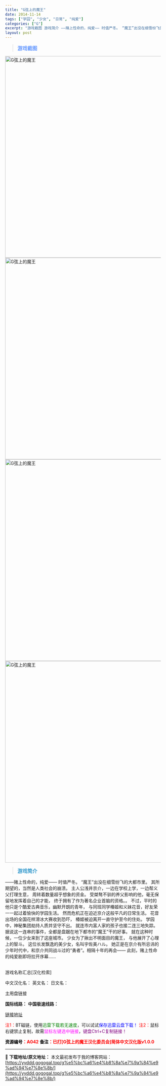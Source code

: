 ```yaml
---
title: "G弦上的魔王"
date: 2014-11-14
tags: ["学园", "少女", "日常", "纯爱"]
categories: ["G"]
excerpt: "游戏截图 游戏简介 ——赌上性命的，纯爱—— 时值严冬。 “魔王”出没在细雪纷飞的大都市里。 其所期望的，当然是人类社会的崩溃。 主人公浅井京介，一边在学校上学，一边帮义父打理生意， 周转着数量超乎想象的资金。 受桀骜不驯的养父影响的他，毫无保留地发挥着自己的才能， 终于拥有了作为著名企业首脑的资格&hellip;"
layout: post
---
```


<div>
<blockquote><b><span style="font-size: 12pt; color: #6699ff;">游戏截图</span></b></blockquote>
<div><img title="点击放大" src="https://yyddd.gogogal.top/wp-content/uploads/2025/04/20250429_6810fe2440278.webp" alt="G弦上的魔王" width="650" /></div>
<div><img title="点击放大" src="https://yyddd.gogogal.top/wp-content/uploads/2025/04/20250429_6810fe259bafb.webp" alt="G弦上的魔王" width="650" /></div>
<div><img title="点击放大" src="https://yyddd.gogogal.top/wp-content/uploads/2025/04/20250429_6810fe26d7b42.webp" alt="G弦上的魔王" width="650" /></div>
<div><img title="点击放大" src="https://yyddd.gogogal.top/wp-content/uploads/2025/04/20250429_6810fe2bd769e.webp" alt="G弦上的魔王" width="650" /></div>
<blockquote><b><span style="font-size: 12pt; color: #3399cc;">游戏简介</span></b></blockquote>
<div>——赌上性命的，纯爱——
时值严冬。
“魔王”出没在细雪纷飞的大都市里。
其所期望的，当然是人类社会的崩溃。
主人公浅井京介，一边在学校上学，一边帮义父打理生意，
周转着数量超乎想象的资金。
受桀骜不驯的养父影响的他，毫无保留地发挥着自己的才能，
终于拥有了作为著名企业首脑的资格。。
不过，平时的他只是个酷爱古典音乐，幽默开朗的青年，
与同班同学椿姬和义妹花音，好友荣一一起过着愉快的学园生活。 然而危机正在迫近京介这般平凡的日常生活。
花音出场的全国花样滑冰大赛收到恐吓，
椿姬被迫离开一直守护至今的住处。
学园中，神秘集团劫持人质并坚守不出。
就连市内富人家的孩子也接二连三地失踪。
据说这一连串的事件，全都是盘踞在地下都市的“魔王”干的好事。
就在这种时候，一位少女来到了这座城市。
少女为了揪出不明面目的魔王，
与他展开了心理上的智斗。
这位长发飘逸的美少女，名叫宇佐美ハル。
她正是在京介有所忌讳的少年时代中，和京介共同战斗过的“勇者”。相隔十年的再会——
此刻，赌上性命的纯爱剧即将拉开序幕……</div>
&nbsp;

游戏名称汇总[汉化检索]

中文汉化名：
英文名：
日文名：
</div>
<div class="panel panel-primary">
<div class="panel-heading">主用盘链接</div>
<div class="panel-body">

<b>国际线路：</b>
<b>中国极速线路：</b>

<!--wechatfans start-->

<a href="https://pan.xunlei.com/s/VORVLqG1ddp-cf7WskFvD85wA1?pwd=4smk#">链接地址</a>

<!--wechatfans end-->
<span style="color: #ff0000;">注1：</span>BT磁链，使用<span style="color: #008000;">迅雷下载若无速度</span>，可以试试<span style="color: #0000ff;">保存迅雷云盘下载！</span>
<span style="color: #ff0000;">注2：</span>鼠标右键禁止复制，故需<span style="color: #ff00ff;">鼠标左键选中链接</span>，<span style="color: #800080;">键盘Ctrl+C复制链接！</span>

</div>
<div class="panel-footer"><span style="color: #ff0000;"><b><span style="color: #000000;">资源编号</span>：A042</b></span>
<span style="color: #ff0000;"><b><span style="color: #000000;">备注</span>：已打[G弦上的魔王汉化委员会]简体中文汉化版v1.0.0</b></span></div>
</div>

---
📖 **下载地址/原文地址：** 本文最初发布于我的博客网站：[https://yyddd.gogogal.top/g%e5%bc%a6%e4%b8%8a%e7%9a%84%e9%ad%94%e7%8e%8b/](https://yyddd.gogogal.top/g%e5%bc%a6%e4%b8%8a%e7%9a%84%e9%ad%94%e7%8e%8b/)
